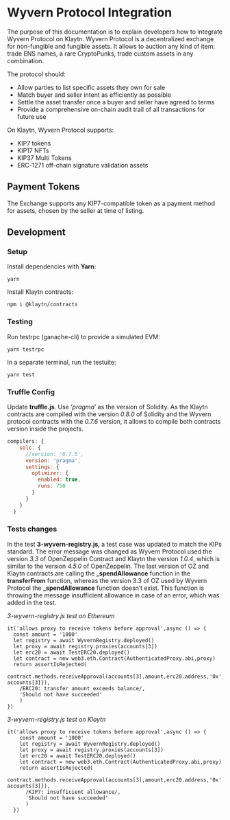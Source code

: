 # Wyvern Protocol Integration
The purpose of this documentation is to explain developers how to integrate Wyvern Protocol on Klaytn. 
Wyvern Protocol is a decentralized exchange for non-fungible and fungible assets. It allows to auction any kind of item: trade ENS names, a rare CryptoPunks, trade custom assets in any combination.

The protocol should:
- Allow parties to list specific assets they own for sale
- Match buyer and seller intent as efficiently as possible
- Settle the asset transfer once a buyer and seller have agreed to terms
- Provide a comprehensive on-chain audit trail of all transactions for future use

On Klaytn, Wyvern Protocol supports:
- KIP7 tokens
- KIP17 NFTs
- KIP37 Multi Tokens
- ERC-1271 off-chain signature validation assets

## Payment Tokens
The Exchange supports any KIP7-compatible token as a payment method for assets, chosen by the seller at time of listing.

## Development
### Setup
Install dependencies with **Yarn**:
```
yarn
````
Install Klaytn contracts:
````
npm i @klaytn/contracts
````

### Testing
Run testrpc (ganache-cli) to provide a simulated EVM:
````
yarn testrpc
````
In a separate terminal, run the testuite:
````
yarn test
````

### Truffle Config
Update **truffle.js**. Use ‘*pragma*’ as the version of Solidity. As the Klaytn contracts are compiled with the version *0.8.0* of Solidity and the Wyvern protocol contracts with the *0.7.6* version, it allows to compile both contracts version inside the projects.
````javascript
compilers: {
    solc: {
      //version: '0.7.5',
      version: 'pragma',
      settings: {
        optimizer: {
          enabled: true,
          runs: 750
        }
      }
    }
  }
  ````
  
  ### Tests changes
  In the test **3-wyvern-registry.js**, a test case was updated to match the KIPs standard. The error message was changed as Wyvern Protocol used the version *3.3* of OpenZeppelin Contract and Klaytn the version *1.0.4*, which is similar to the version *4.5.0* of OpenZeppelin. The last version of OZ and Klaytn contracts are calling the **_spendAllowance** function in the **transferFrom** function, whereas the version 3.3 of OZ used by Wyvern Protocol the **_spendAllowance** function doesn’t exist. This function is throwing the message insufficient allowance in case of an error, which was added in the test.
  
  *3-wyvern-registry.js test on Ethereum*
  ````
it('allows proxy to receive tokens before approval',async () => {
    const amount = '1000'
    let registry = await WyvernRegistry.deployed()
    let proxy = await registry.proxies(accounts[3])
    let erc20 = await TestERC20.deployed()
    let contract = new web3.eth.Contract(AuthenticatedProxy.abi,proxy)
    return assertIsRejected(
      contract.methods.receiveApproval(accounts[3],amount,erc20.address,'0x').send({from: accounts[3]}),
      /ERC20: transfer amount exceeds balance/,
      'Should not have succeeded'
      )
  })
  ````
*3-wyvern-registry.js test on Klaytn*
````
it('allows proxy to receive tokens before approval',async () => {
    const amount = '1000'
    let registry = await WyvernRegistry.deployed()
    let proxy = await registry.proxies(accounts[3])
    let erc20 = await TestERC20.deployed()
    let contract = new web3.eth.Contract(AuthenticatedProxy.abi,proxy)
    return assertIsRejected(
      contract.methods.receiveApproval(accounts[3],amount,erc20.address,'0x').send({from: accounts[3]}),
      /KIP7: insufficient allowance/,
      'Should not have succeeded'
      )
  })
  ````